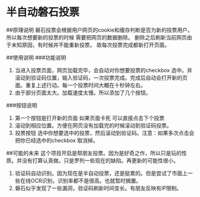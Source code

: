# 半自动磐石投票

##原理说明
磐石投票会根据用户网页的cookie和缓存判断是否为新的投票用户。
所以每次想要新的投票的时候 需要把网页的数据删除。
删除之后刷新当前网页由于未知原因，有时候并不能重新投票。
故每次投票完成都新打开页面。

##使用说明
###功能说明
1. 当进入投票页面，网页加载完毕，会自动对你想要投票的checkbox 选中。并滚动到验证码位置，输入验证码，一次投票完成。完成后自动会打开新的页面。重复上述行动。每一个投票时间大概在十秒钟左右。
2. 由于部分页面太大。加载速度太慢。所以添加了几个按钮。



###按钮说明
1. 第一个按钮是打开新的页面 如果页面卡死 可以直接点击下个投票
2. 滚动到相应位置。方便在网页没有加载完的时候滚动到验证码投票。
3. 投票按钮 选中你想要选中的投票，然后滚动到验证码。注意：如果多次点击会把你已经选中的checkbox 取消掉。

##可能的未来
这个项目开启是帮朋友投票。因为是好奇之作，所以只是玩的性质。并没有打算认真做。只是罗列一些现在的缺陷。再更新的可能性很小。
1. 验证码自动识别。因为现在是半自动投票，还是挺累的。但是尝试了市面上一些在线OCR识别，识别率都不是很高。也就暂时搁置。
2. 磐石似乎发现了一些漏洞，验证码刷新时间变长。有朋友反映有IP限制。
